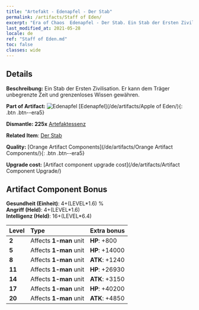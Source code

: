 ```yaml
---
title: "Artefakt - Edenapfel - Der Stab"
permalink: /artifacts/Staff of Eden/
excerpt: "Era of Chaos  Edenapfel - Der Stab. Ein Stab der Ersten Zivilisation. Er kann dem Träger unbegrenzte Zeit und grenzenloses Wissen gewähren."
last_modified_at: 2021-05-28
locale: de
ref: "Staff of Eden.md"
toc: false
classes: wide
---
```




## Details

 **Beschreibung:** Ein Stab der Ersten Zivilisation. Er kann dem Träger unbegrenzte Zeit und grenzenloses Wissen gewähren.

 **Part of Artifact:** ![Edenapfel](/images/t/icon_artifact_49.png) [Edenapfel](/de/artifacts/Apple of Eden/){: .btn .btn--era5}

 **Dismantle: 225x** [Artefaktessenz](/ItemsDE/con_905/)

 **Related Item**: [Der Stab](/ItemsDE/art_186/)

 **Quality:** [Orange Artifact Components](/de/artifacts/Orange Artifact Components/){: .btn .btn--era5}

 **Upgrade cost:** [Artifact component upgrade cost](/de/artifacts/Artifact Component Upgrade/)

## Artifact Component Bonus

  **Gesundheit (Einheit)**: 4+(LEVEL\*1.6) %<br/>**Angriff (Held)**: 4+(LEVEL\*1.6)<br/>**Intelligenz (Held)**: 16+(LEVEL\*6.4)

  |  Level  | Type |    Extra bonus  | 
  |:--------|:-----|:----------------| 
  | **2** | Affects **1-man** unit | **HP**: +800 | 
  | **5** | Affects **1-man** unit | **HP**: +14000 | 
  | **8** | Affects **1-man** unit | **ATK**: +1240 | 
  | **11** | Affects **1-man** unit | **HP**: +26930 | 
  | **14** | Affects **1-man** unit | **ATK**: +3150 | 
  | **17** | Affects **1-man** unit | **HP**: +40200 | 
  | **20** | Affects **1-man** unit | **ATK**: +4850 | 

